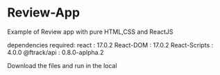 # Review-App
Example of Review app with pure HTML,CSS and ReactJS

dependencies required:
react : 17.0.2
React-DOM : 17.0.2
React-Scripts : 4.0.0
@ftrack/api : 0.8.0-aplpha.2

Download the files and run in the local 

